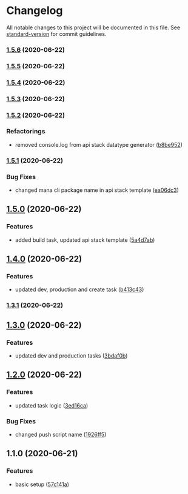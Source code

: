 # Changelog

All notable changes to this project will be documented in this file. See [standard-version](https://github.com/conventional-changelog/standard-version) for commit guidelines.

### [1.5.6](https://github.com/manablox/mana-cli/compare/v1.5.5...v1.5.6) (2020-06-22)

### [1.5.5](https://github.com/manablox/mana-cli/compare/v1.5.4...v1.5.5) (2020-06-22)

### [1.5.4](https://github.com/manablox/mana-cli/compare/v1.5.3...v1.5.4) (2020-06-22)

### [1.5.3](https://github.com/manablox/mana-cli/compare/v1.5.2...v1.5.3) (2020-06-22)

### [1.5.2](https://github.com/manablox/mana-cli/compare/v1.5.1...v1.5.2) (2020-06-22)


### Refactorings

* removed console.log from api stack datatype generator ([b8be952](https://github.com/manablox/mana-cli/commit/b8be9522f2cf6fa92e90f81d450a13f75aa738c5))

### [1.5.1](https://github.com/manablox/mana-cli/compare/v1.5.0...v1.5.1) (2020-06-22)


### Bug Fixes

* changed mana cli package name in api stack template ([ea06dc3](https://github.com/manablox/mana-cli/commit/ea06dc39ae08c75ee840d7bdab6fee7c92368da1))

## [1.5.0](https://github.com/manablox/mana-cli/compare/v1.4.0...v1.5.0) (2020-06-22)


### Features

* added build task, updated api stack template ([5a4d7ab](https://github.com/manablox/mana-cli/commit/5a4d7ab7f291c9793e4cd3f3af6a92b680f7b9ef))

## [1.4.0](https://github.com/manablox/mana-cli/compare/v1.3.0...v1.4.0) (2020-06-22)


### Features

* updated dev, production and create task ([b413c43](https://github.com/manablox/mana-cli/commit/b413c433274e3cd92af76bba23c9977f7a9e0a60))

### [1.3.1](https://github.com/manablox/mana-cli/compare/v1.3.0...v1.3.1) (2020-06-22)

## [1.3.0](https://github.com/manablox/mana-cli/compare/v1.2.0...v1.3.0) (2020-06-22)


### Features

* updated dev and production tasks ([3bdaf0b](https://github.com/manablox/mana-cli/commit/3bdaf0bd8e47567a617550b31dde9bca49fb0521))

## [1.2.0](https://github.com/manablox/mana-cli/compare/v1.1.0...v1.2.0) (2020-06-22)


### Features

* updated task logic ([3ed16ca](https://github.com/manablox/mana-cli/commit/3ed16cadc2fae96d3dd31524bad030b10aa1e47d))


### Bug Fixes

* changed push script name ([1926ff5](https://github.com/manablox/mana-cli/commit/1926ff52c5f9b461595c2dd15141e4094798ac11))

## 1.1.0 (2020-06-21)


### Features

* basic setup ([57c141a](https://github.com/manablox/mana-cli/commit/57c141a5c8728b470a812dc3f98276020cf19a8f))
